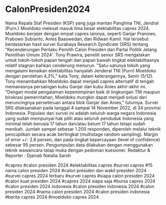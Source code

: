 # CalonPresiden2024

Nama Kepala Staf Presiden (KSP) yang juga mantan Panglima TNI, Jendral (Purn.) Moeldoko melesat masuk lima besar elektabilitas capres 2024.
Moeldoko berjejer dengan empat capres lainnya, seperti Ganjar Pranowo, Prabowo Subianto, Anies Baaswedan, dan Ridwan Kamil.
Hal tersebut berdasarkan hasil survei Surabaya Research Syndicate (SRS) tentang “Kecenderungan Perilaku Pemilih Calon Presiden dan Partai Politik Jelang Pemilihan Umum 2024'.
Tony Prawira, peneliti senior SRS mengatakan untuk tokoh-tokoh papan tengah dan papan bawah tingkat elektabilitasnya relatif stagnan bahkan cenderung menurun.
"Satu-satunya tokoh yang mengalami kenaikan elektabilitas hanyalah Jenderal TNI (Purn) Moeldoko dengan perolehan 4,3%," kata Tony, dalam keterangannya, Senin (5/12).
Tony menambahkan Moeldoko dapat menjadi capres alternatif di tengah memanasnya persaingan kubu Ganjar dan kubu Anies akhir-akhir ini.
"Dengan modal pengalaman kepemimpinan baik di lingkungan TNI maupun birokrasi pemerintahan, Moeldoko mungkin dapat menjadi solusi dari meruncingnya perseteruan antara blok Ganjar dan Anies," tuturnya.
Survei SRS dilaksanakan pada tanggal 4 sampai 14 November 2022, di 34 provinsi Indonesia. Populasi dari survei ini adalah seluruh warga negara Indonesia yang sudah mempunyai hak pilih atau seluruh penduduk Indonesia yang minimal telah berusia 17 tahun dan/atau belum 17 tahun tetapi sudah menikah.
Jumlah sampel sebesar 1.200 responden, diperoleh melalui teknik pencuplikan secara acak bertingkat (multistage random sampling).
Margin of error +/- 2.8 persen, dan pada tingkat kepercayaan (level of confidence) sebesar 95 persen. Pengumpulan data dilakukan dengan menggunakan teknik wawancara tatap muka dengan pedoman kuesioner.
Redaktur & Reporter : Djainab Natalia Saroh

#capres
#calon presiden 2024
#elektabilitas capres
#survei capres
#15 nama calon presiden 2024
#calon presiden dan wakil presiden 2024
#survei capres 2024 terbaru
#survei capres
#siapa calon presiden 2024
#calon kuat presiden 2024
#capres 2024 siapa saja
#bursa capres 2024
#calon presiden 2024 indonesia
#calon presiden indonesia 2024
#calon presiden 2024
#nama calon presiden 2024
#calon presiden indonesia
#berita capres 2024
#moeldoko capres 2024
